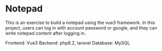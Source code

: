 # Notepad
This is an exercise to build a notepad using the vue3 framework. 
In this project, users can log in with account password or google, and they can write notepad content after logging in. 

Frontend: Vue3 
Backend: php8.2, laravel 
Database: MySQL
